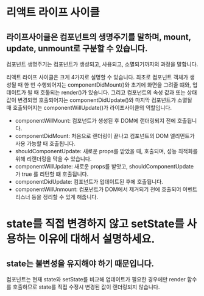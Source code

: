 # 리액트 라이프 사이클

## 라이프사이클은 컴포넌트의 생명주기를 말하며, mount, update, unmount로 구분할 수 있습니다.

컴포넌트 생명주기는 컴포넌트가 생성되고, 사용되고, 소멸되기까지의 과정을 말합니다.

리액트 라이프 사이클은 크게 4가지로 설명할 수 있습니다. 최초로 컴포넌트 객체가 생성될 때 한 번 수행되어지는 componentDidMount()와 초기에 화면을 그려줄 떄와, 업데이트가 될 때 호툴되는 render()가 있습니다. 그리고 컴포넌트의 속성 값과 또는 상태값이 변경되명 호출되어지는 componentDidUpdate()와 마지막 컴포넌트가 소멸될 때 호출되어지는 componentWillUpdate()가 라이프사이클의 역할입니다.

- componentWillMount: 컴포넌트가 생성된 후 DOM에 랜더링되지 전에 호출됩니다.
- componentDidMount: 처음으로 랜더링이 끝나고 컴포넌트의 DOM 엘리먼트가 사용 가능할 때 호출됩니다.
- shouldComponentUpdate: 새로운 props를 받았을 때, 호출되며, 성능 최적화를 위해 리랜더링을 막을 수 있습니다.
- componentWillUpdate: 새로운 props를 받앗고, shouldComponentUpdate 가 true 를 리턴할 떄 호출됩니다.
- componentDidUpdate: 컴포넌트가 업데이트된 후에 호출됩니다.
- componentWillUnmount: 컴포넌트가 DOM에서 제거되기 전에 호출되어 이벤트리스너 등을 정리할 수 있게 해줍니다.

# state를 직접 변경하지 않고 setState를 사용하는 이유에 대해서 설명하세요.

## state는 불변성을 유지해야 하기 때문입니다.

컴포넌트는 현재 state와 setState를 비교해 업데이트가 필요한 경우에만 render 함수를 호출하므로 state를 직접 수정시 변경된 값이 랜더링되지 않습니다.
